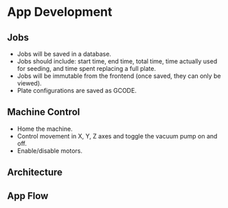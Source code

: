 # App Development

## Jobs
  - Jobs will be saved in a database.
  - Jobs should include: start time, end time, total time, time actually used for seeding, and time spent replacing a full plate.
  - Jobs will be immutable from the frontend (once saved, they can only be viewed).
  - Plate configurations are saved as GCODE.

## Machine Control
  - Home the machine.
  - Control movement in X, Y, Z axes and toggle the vacuum pump on and off.
  - Enable/disable motors.

## Architecture

## App Flow
